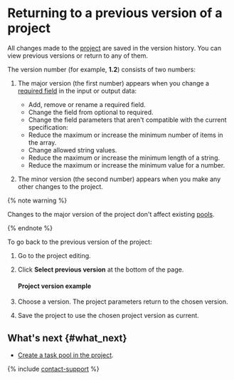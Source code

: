# Returning to a previous version of a project

All changes made to the [project](../../glossary.md#project-ru) are saved in the version history. You can view previous versions or return to any of them.

The version number (for example, **1.2**) consists of two numbers:

1. The major version (the first number) appears when you change a [required field](incoming.md#required) in the input or output data:
    - Add, remove or rename a required field.
    - Change the field from optional to required.
    - Change the field parameters that aren't compatible with the current specification:
    - Reduce the maximum or increase the minimum number of items in the array.
    - Change allowed string values.
    - Reduce the maximum or increase the minimum length of a string.
    - Reduce the maximum or increase the minimum value for a number.

1. The minor version (the second number) appears when you make any other changes to the project.

{% note warning %}

Changes to the major version of the project don't affect existing [pools](../../glossary.md#pool-ru).

{% endnote %}


To go back to the previous version of the project:
1. Go to the project editing.
1. Click **Select previous version** at the bottom of the page.
    #### Project version example

1. Choose a version. The project parameters return to the chosen version.
1. Save the project to use the chosen project version as current.


## What's next {#what_next}

- [Create a task pool in the project](pool-main.md).


{% include [contact-support](../_includes/contact-support-help.md) %}
